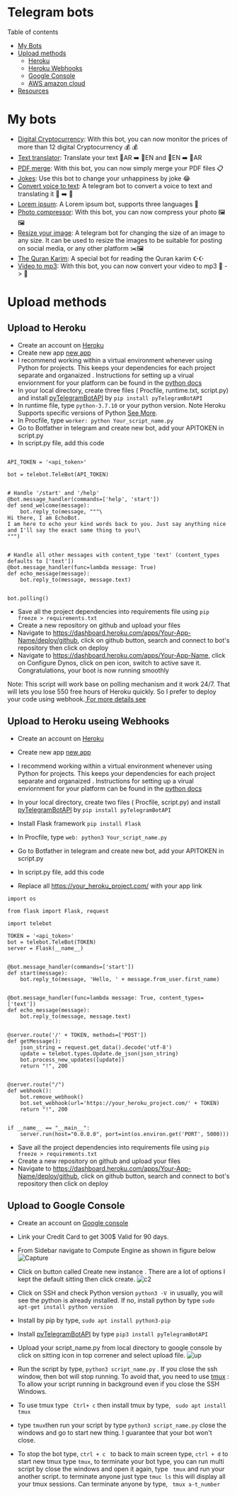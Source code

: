 # Telegram bots

Table of contents 
- <a href="#bots">My Bots</a>
- <a href="#upload">Upload methods</a>
  - <a href="#heroku">Heroku</a>
  -  <a href="#webhook">Heroku Webhooks</a>
  - <a href="#google">Google Console</a>
  - <a href="#googlewebhook">AWS amazon cloud</a>
- <a href="#resource">Resources</a>



# <div id="bots"> My bots</div> 
- [Digital Cryptocurrency](https://github.com/AREEG94FAHAD/currencies_bot): With this bot, you can now monitor the prices of more than 12 digital Cryptocurrency 💰 💰
- [Text translator](https://github.com/AREEG94FAHAD/translate_text_bot): Translate your text  📜AR ➡️ 📜EN  and 📜EN ➡️ 📜AR
- [PDF merge](https://github.com/AREEG94FAHAD/pdfmerge_bot): With this bot, you can now simply merge your PDF files 📋
- [Jokes](https://github.com/AREEG94FAHAD/tell_me_a_joke): Use this bot to change your unhappiness by joke 😂
- [Convert voice to text](https://github.com/AREEG94FAHAD/co-voice-txt-and-tran): A telegram bot to convert a voice to text and translating it 🎤 ➡️ 📜
- [Lorem ipsum](https://github.com/AREEG94FAHAD/lorem_ip_bot): A Lorem ipsum bot, supports three languages 📝
- [Photo compressor](https://github.com/AREEG94FAHAD/compression_img_bot): With this bot, you can now compress your photo 🖼️🖼️
- [Resize your image](https://github.com/AREEG94FAHAD/resizeimage_bot): A telegram bot for changing the size of an image to any size. It can be used to resize the images to be suitable for posting on social media, or any other platform ✂️🖼️
- [The Quran Karim](https://github.com/AREEG94FAHAD/quran_bot): A special bot for reading the Quran karim ☪️️☪️️
- [Video to mp3](https://github.com/AREEG94FAHAD/conv_vid_to_mp3): With this bot, you can now convert your video to mp3 📸 -> 🎤

# <div id="upload"> Upload methods </div>

## Upload to Heroku
-  Create an account on [Heroku](https://id.heroku.com/login)
-  Create new app [new app](https://dashboard.heroku.com/apps)
-  I recommend working within a virtual environment whenever using Python for projects. This keeps your dependencies for each project separate and organaized . Instructions for setting up a virual enviornment for your platform can be found in the [python docs](https://packaging.python.org/guides/installing-using-pip-and-virtual-environments/)
-  In your local directory, create three files ( Procfile, runtime.txt, script.py) and install  [pyTelegramBotAPI](https://pypi.org/project/pyTelegramBotAPI/) by ``` pip install pyTelegramBotAPI ```
  - In runtime file,  type `python-3.7.10`  or your python version. Note Heroku Supports specific versions of Python [See More](https://devcenter.heroku.com/articles/python-support).
  - In Procfile, type `worker: python Your_script_name.py`
  - Go to Botfather in telegram and create new bot, add your APITOKEN in script.py
  - In script.py file, add this code 
  

```import telebot

API_TOKEN = '<api_token>'

bot = telebot.TeleBot(API_TOKEN)


# Handle '/start' and '/help'
@bot.message_handler(commands=['help', 'start'])
def send_welcome(message):
    bot.reply_to(message, """\
Hi there, I am EchoBot.
I am here to echo your kind words back to you. Just say anything nice and I'll say the exact same thing to you!\
""")


# Handle all other messages with content_type 'text' (content_types defaults to ['text'])
@bot.message_handler(func=lambda message: True)
def echo_message(message):
    bot.reply_to(message, message.text)


bot.polling()
```
  - Save all the project dependencies into requirements file using ``` pip freeze > requirements.txt ```
  - Create a new repository on github and upload your files
 -  Navigate to https://dashboard.heroku.com/apps/Your-App-Name/deploy/github,  click on github button, search and connect to bot's repository then click on deploy
 -  Navigate to https://dashboard.heroku.com/apps/Your-App-Name, click on Configure Dynos, click on pen icon, switch to active save it. Congratulations, your boot is now running smoothly 


Note: This  script will work base on polling mechanism  and it work 24/7.  That will lets you lose  550 free hours of Heroku quickly. So I prefer to deploy your code using webhook.[ For more details see ](https://blog.cloud-elements.com/webhooks-vs-polling-youre-better-than-this)




## <div id="webhook">  Upload to Heroku useing  Webhooks</div>
-  Create an account on [Heroku](https://id.heroku.com/login)
-  Create new app [new app](https://dashboard.heroku.com/apps)
-  I recommend working within a virtual environment whenever using Python for projects. This keeps your dependencies for each project separate and organaized . Instructions for setting up a virual enviornment for your platform can be found in the [python docs](https://packaging.python.org/guides/installing-using-pip-and-virtual-environments/)
-  In your local directory, create two files ( Procfile, script.py) and install  [pyTelegramBotAPI](https://pypi.org/project/pyTelegramBotAPI/) by ``` pip install pyTelegramBotAPI ```

-  Install Flask framework ``` pip install Flask ```
  - In Procfile, type `web: python3 Your_script_name.py`
  - Go to Botfather in telegram and create new bot, add your APITOKEN in script.py
  - In script.py file, add this code 
  - Replace all https://your_heroku_project.com/ with your app link 
```
import os

from flask import Flask, request

import telebot

TOKEN = '<api_token>'
bot = telebot.TeleBot(TOKEN)
server = Flask(__name__)


@bot.message_handler(commands=['start'])
def start(message):
    bot.reply_to(message, 'Hello, ' + message.from_user.first_name)


@bot.message_handler(func=lambda message: True, content_types=['text'])
def echo_message(message):
    bot.reply_to(message, message.text)


@server.route('/' + TOKEN, methods=['POST'])
def getMessage():
    json_string = request.get_data().decode('utf-8')
    update = telebot.types.Update.de_json(json_string)
    bot.process_new_updates([update])
    return "!", 200


@server.route("/")
def webhook():
    bot.remove_webhook()
    bot.set_webhook(url='https://your_heroku_project.com/' + TOKEN)
    return "!", 200


if __name__ == "__main__":
    server.run(host="0.0.0.0", port=int(os.environ.get('PORT', 5000)))
```
- Save all the project dependencies into requirements file using ``` pip freeze > requirements.txt ```
- Create a new repository on github and upload your files
-  Navigate to https://dashboard.heroku.com/apps/Your-App-Name/deploy/github,  click on github button, search and connect to bot's repository then click on deploy


## <div id="google">  Upload to Google Console</div>
- Create an account on [Google console](https://console.cloud.google.com/)
- Link your Credit Card to get 300$ Valid for 90 days.
- From Sidebar navigate to Compute Engine  as shown in figure below 
![Capture](https://user-images.githubusercontent.com/30151596/121922925-12645400-cd43-11eb-8058-51eea8b328e2.PNG)
- Click on button called Create new instance . There are a lot of options I kept the default sitting then click create.
![c2](https://user-images.githubusercontent.com/30151596/121924262-6885c700-cd44-11eb-8b16-42b33cee5326.PNG)
- Click on SSH and check Python version ``` python3 -V  ```in usually, you will see the python is already installed. If no, install python by type ``` sudo apt-get install python version ```
- Install by pip by type, ``` sudo apt install python3-pip ```
- Install  [pyTelegramBotAPI](https://pypi.org/project/pyTelegramBotAPI/) by type  ``` pip3 install pyTelegramBotAPI ```
- Upload your script_name.py from local directory to google console by click on sitting icon in top correner and select upload file. ![up](https://user-images.githubusercontent.com/30151596/121935143-c9b39780-cd50-11eb-9288-c02a84261baa.PNG)

- Run the script by type, ``` python3 script_name.py ``` . If you close the ssh window, then bot will stop running. To avoid that, you need to use [tmux](https://github.com/tmux/tmux) : To allow your script running in background even if you close the SSH Windows.
- To use tmux type ``` Ctrl+ c``` then install tmux  by type, ``` sudo apt install tmux```
- type ``` tmux ```then run your script by type ``` python3 script_name.py ``` close the windows and go to start new thing. I guarantee that your bot won't close.
- To stop the bot type, ```ctrl + c ``` to back to main screen type, ``` ctrl + d ```  to start new tmux type ``` tmux ```, to terminate your bot type, you can run multi script by close the windows and open it again, type ``` tmux``` and run your another script. to terminate anyone just type ```tmuc ls``` this will display all your tmux sessions. Can  terminate anyone by type, ``` tmux a-t_number```


<!-- ## <div id="googlewebhook">  Upload to Google Console using Webhooks</div>
- Repate first seven points of Upload to Google Console
- Install flask by type, ```pip3 install flask ```
- Create new file in your directory called script.py,  past below code. Upload file to google cloud as mentioned above. 
``` 
import os

from flask import Flask, request

import telebot

TOKEN = '<api_token>'
bot = telebot.TeleBot(TOKEN)
server = Flask(__name__)


@bot.message_handler(commands=['start'])
def start(message):
    bot.reply_to(message, 'Hello, ' + message.from_user.first_name)


@bot.message_handler(func=lambda message: True, content_types=['text'])
def echo_message(message):
    bot.reply_to(message, message.text)


@server.route('/' + TOKEN, methods=['POST'])
def getMessage():
    json_string = request.get_data().decode('utf-8')
    update = telebot.types.Update.de_json(json_string)
    bot.process_new_updates([update])
    return "!", 200


@server.route("/")
def webhook():
    bot.remove_webhook()
    bot.set_webhook(url='https://your_heroku_project.com/' + TOKEN)
    return "!", 200


if __name__ == "__main__":
    server.run(host="0.0.0.0", port=int(os.environ.get('PORT', 5000)))
```
- Your app is finished and ready to be containerized and uploaded to Container Registry.
- create new file by type  ``` touch Dockerfile ```, type ``` nano Dockerfile ``` and past code below. Click ```ctrl+x then press, y, then enter.```
```
FROM python:3.7-slim
ENV PYTHONUNBUFFERED True
ENV APP_HOME /app
WORKDIR $APP_HOME
COPY . ./
RUN pip install Flask gunicorn
CMD exec gunicorn --bind :$PORT --workers 1 --threads 8 --timeout 0 script:app
```
- Add a .dockerignore file to exclude files from your container image. By type, ```touch touch .dockerignore``` then nano .dockerignore add code below then  Click ```ctrl+x then press, y, then enter.```
```
- Build your container image using Cloud Build, by runing this command 
```
 -->
